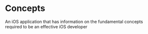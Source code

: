 # Concepts
An iOS application that has information on the fundamental concepts required to be an effective iOS developer
